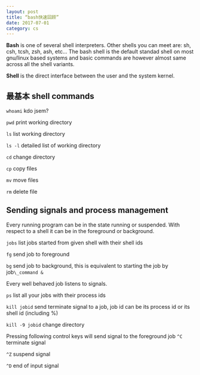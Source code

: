 ```yaml
---
layout: post
title: “bash快速回顾”
date: 2017-07-01
category: cs
---
```


**Bash** is one of several shell interpreters. Other shells you can meet are: sh, csh, tcsh, zsh, ash, etc... The bash shell is the default standad shell on most gnu/linux based systems and basic commands are however almost same across all the shell variants.

**Shell** is the direct interface between the user and the system kernel.

## 最基本 shell commands
`whoami`
kdo jsem?

`pwd`
print working directory

`ls`
list working directory

`ls -l`
detailed list of working directory

`cd`
change directory

`cp`
copy files

`mv`
move files

`rm`
delete file


## Sending signals and process management
Every running program can be in the state running or suspended. With respect to a shell it can be in the foreground or background.

`jobs`
list jobs started from given shell with their shell ids

`fg`
send job to foreground

`bg`
send job to background, this is equivalent to starting the job by job`\_command &`

Every well behaved job listens to signals.

`ps`
list all your jobs with their process ids

`kill jobid`
send terminate signal to a job, job id can be its process id or its shell id (including %)

`kill -9 jobid`
change directory


Pressing following control keys will send signal to the foreground job
`^C`
terminate signal

`^Z`
suspend signal

`^D`
end of input signal
